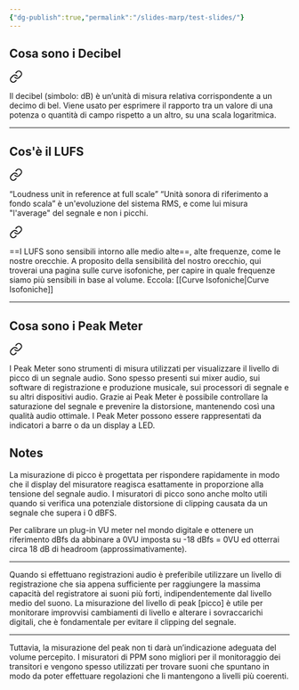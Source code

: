 ```yaml
---
{"dg-publish":true,"permalink":"/slides-marp/test-slides/"}
---
```




<style >
h2#descrizione {
  display: none
}
</style>

## Cosa sono i Decibel


<div class="transclusion internal-embed is-loaded"><a class="markdown-embed-link" href="/notes/decibel-d-b/#1d5d44" aria-label="Open link"><svg xmlns="http://www.w3.org/2000/svg" width="24" height="24" viewBox="0 0 24 24" fill="none" stroke="currentColor" stroke-width="2" stroke-linecap="round" stroke-linejoin="round" class="svg-icon lucide-link"><path d="M10 13a5 5 0 0 0 7.54.54l3-3a5 5 0 0 0-7.07-7.07l-1.72 1.71"></path><path d="M14 11a5 5 0 0 0-7.54-.54l-3 3a5 5 0 0 0 7.07 7.07l1.71-1.71"></path></svg></a><div class="markdown-embed">



Il decibel (simbolo: dB) è un’unità di misura relativa corrispondente a un decimo di bel. Viene usato per esprimere il rapporto tra un valore di una potenza o quantità di campo rispetto a un altro, su una scala logaritmica.  

</div></div>



---

<!-- .element: style="font-size: 40px" -->
## Cos'è il LUFS


<div class="transclusion internal-embed is-loaded"><a class="markdown-embed-link" href="/notes/lufs/#d040ce" aria-label="Open link"><svg xmlns="http://www.w3.org/2000/svg" width="24" height="24" viewBox="0 0 24 24" fill="none" stroke="currentColor" stroke-width="2" stroke-linecap="round" stroke-linejoin="round" class="svg-icon lucide-link"><path d="M10 13a5 5 0 0 0 7.54.54l3-3a5 5 0 0 0-7.07-7.07l-1.72 1.71"></path><path d="M14 11a5 5 0 0 0-7.54-.54l-3 3a5 5 0 0 0 7.07 7.07l1.71-1.71"></path></svg></a><div class="markdown-embed">



“Loudness unit in reference at full scale” “Unità sonora di riferimento a fondo scala” è un'evoluzione del sistema RMS, e come lui misura "l'average" del segnale e non i picchi. 

</div></div>
 


<div class="transclusion internal-embed is-loaded"><a class="markdown-embed-link" href="/notes/lufs/#6a2a89" aria-label="Open link"><svg xmlns="http://www.w3.org/2000/svg" width="24" height="24" viewBox="0 0 24 24" fill="none" stroke="currentColor" stroke-width="2" stroke-linecap="round" stroke-linejoin="round" class="svg-icon lucide-link"><path d="M10 13a5 5 0 0 0 7.54.54l3-3a5 5 0 0 0-7.07-7.07l-1.72 1.71"></path><path d="M14 11a5 5 0 0 0-7.54-.54l-3 3a5 5 0 0 0 7.07 7.07l1.71-1.71"></path></svg></a><div class="markdown-embed">



==I LUFS sono sensibili intorno alle medio alte==, alte frequenze, come le nostre orecchie.
A proposito della sensibilità del nostro orecchio, qui troverai una pagina sulle curve isofoniche, per capire in quale frequenze siamo più sensibili in base al volume. Eccola: [[Curve Isofoniche\|Curve Isofoniche]] 

</div></div>
 

---

<!-- .element: style="font-size: 35px" -->
## Cosa sono i Peak Meter


<div class="transclusion internal-embed is-loaded"><a class="markdown-embed-link" href="/notes/peak-meter/#descrizione" aria-label="Open link"><svg xmlns="http://www.w3.org/2000/svg" width="24" height="24" viewBox="0 0 24 24" fill="none" stroke="currentColor" stroke-width="2" stroke-linecap="round" stroke-linejoin="round" class="svg-icon lucide-link"><path d="M10 13a5 5 0 0 0 7.54.54l3-3a5 5 0 0 0-7.07-7.07l-1.72 1.71"></path><path d="M14 11a5 5 0 0 0-7.54-.54l-3 3a5 5 0 0 0 7.07 7.07l1.71-1.71"></path></svg></a><div class="markdown-embed">





<!-- headingDivider: 2 -->
<!-- headingDivider: 3 -->

## Descrizione

I Peak Meter sono strumenti di misura utilizzati per visualizzare il livello di picco di un segnale audio. Sono spesso presenti sui mixer audio, sui software di registrazione e produzione musicale, sui processori di segnale e su altri dispositivi audio. Grazie ai Peak Meter è possibile controllare la saturazione del segnale e prevenire la distorsione, mantenendo così una qualità audio ottimale. I Peak Meter possono essere rappresentati da indicatori a barre o da un display a LED.

## Notes

La misurazione di picco è progettata per rispondere rapidamente in modo che il display del misuratore reagisca esattamente in proporzione alla tensione del segnale audio. I misuratori di picco sono anche molto utili quando si verifica una potenziale distorsione di clipping causata da un segnale che supera i 0 dBFS.

Per calibrare un plug-in VU meter nel mondo digitale e ottenere un riferimento dBfs da abbinare a 0VU imposta su -18 dBfs = 0VU ed otterrai circa 18 dB di headroom (approssimativamente).

---
Quando si effettuano registrazioni audio è preferibile utilizzare un livello di registrazione che sia appena sufficiente per raggiungere la massima capacità del registratore ai suoni più forti, indipendentemente dal livello medio del suono. La misurazione del livello di peak \[picco\] è utile per monitorare improvvisi cambiamenti di livello e alterare i sovraccarichi digitali, che è fondamentale per evitare il clipping del segnale.

---
Tuttavia, la misurazione del peak non ti darà un’indicazione adeguata del volume percepito. I misuratori di PPM sono migliori per il monitoraggio dei transitori e vengono spesso utilizzati per trovare suoni che spuntano in modo da poter effettuare regolazioni che li mantengono a livelli più coerenti.




</div></div>
